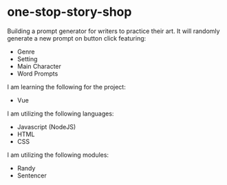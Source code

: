 # one-stop-story-shop
Building a prompt generator for writers to practice their art. It will randomly generate a new prompt on button click featuring:
- Genre
- Setting
- Main Character
- Word Prompts

I am learning the following for the project:
- Vue

I am utilizing the following languages:
- Javascript (NodeJS)
- HTML
- CSS

I am utilizing the following modules:
- Randy
- Sentencer
